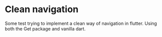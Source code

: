 # Clean navigation

Some test trying to implement a clean way of navigation in flutter. Using both the Get package and vanilla dart.
